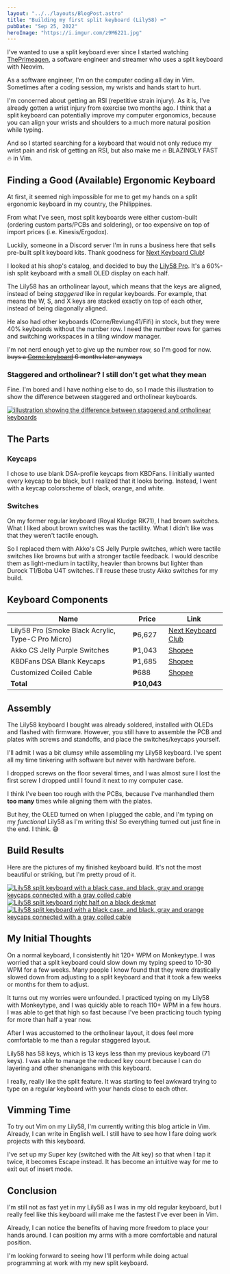 ```yaml
---
layout: "../../layouts/BlogPost.astro"
title: "Building my first split keyboard (Lily58) ⌨️"
pubDate: "Sep 25, 2022"
heroImage: "https://i.imgur.com/z9M6221.jpg"
---
```


I've wanted to use a split keyboard ever since I started watching
[ThePrimeagen](https://www.youtube.com/channel/UC8ENHE5xdFSwx71u3fDH5Xw),
a software engineer and streamer who uses a split keyboard with Neovim.

As a software engineer, I'm on the computer coding all day in Vim. Sometimes after a coding session, my wrists and hands start to hurt.

I'm concerned about getting an RSI (repetitive strain injury). As it is, I've already gotten a wrist injury from exercise two months ago. I think that a split keyboard can potentially improve my computer ergonomics, because you can align your wrists and shoulders to a much more natural position while typing.

And so I started searching for a keyboard that would not only reduce my wrist pain and risk of getting an RSI, but also make me
🔥 BLAZINGLY FAST 🔥 in Vim.

## Finding a Good (Available) Ergonomic Keyboard

At first, it seemed nigh impossible for me to get my hands on a split ergonomic keyboard in my country, the Philippines.

From what I've seen, most split keyboards were either custom-built (ordering custom parts/PCBs and soldering), or too expensive on top of import prices (i.e. Kinesis/Ergodox).

Luckily, someone in a Discord server I'm in runs a business here that sells pre-built split keyboard kits. Thank
goodness for [Next Keyboard Club](https://nextkeyboard.club/)!

I looked at his shop's catalog, and decided to buy the [Lily58 Pro](https://nextkeyboard.club/product/lily58-pro-mx-hotswap-keyboard/). It's a 60%-ish split keyboard with
a small OLED display on each half.

The Lily58 has an ortholinear layout, which means that the keys are
aligned, instead of being *staggered* like in regular keyboards. For example, that means the W, S,
  and X keys are stacked exactly on top of each other, instead of being diagonally aligned.

He also had other keyboards (Corne/Reviung41/Fifi) in stock, but they were 40% keyboards without the number row. I
need the number rows for games and switching workspaces in a tiling window manager.

I'm not
nerd enough yet to give up the number row, so I'm good for now. ~~buys a [Corne keyboard](https://nextkeyboard.club/product-tag/corne-v3-0-1-mx/) 6 months later anyways~~

### Staggered and ortholinear? I still don't get what they mean

Fine. I'm bored and I have nothing else to do, so I made this illustration to show the difference between
staggered and ortholinear keyboards.

<a href="https://i.imgur.com/SDw9o3c.png" class="blog-image-link">
  <img src="https://i.imgur.com/SDw9o3c.png" alt="illustration showing the difference between
  staggered and ortholinear keyboards">
</a>


## The Parts

### Keycaps

I chose to use blank DSA-profile keycaps from KBDFans. I initially wanted every keycap to be black, but I realized that it looks boring. Instead, I went with a keycap colorscheme of black, orange, and white.

### Switches

On my former regular keyboard (Royal Kludge RK71), I had brown switches. What I liked about brown switches was the
tactility. What I didn't like was that they weren't tactile enough.

So I replaced them with Akko's CS
Jelly Purple switches, which were tactile switches like browns but with a stronger tactile feedback. I would describe them as light-medium in tactility, heavier than browns but lighter than Durock T1/Boba U4T switches. I'll reuse these trusty Akko switches for my build.

## Keyboard Components

| Name                           | Price        | Link        |
|--------------------------------|--------------|-------------|
| Lily58 Pro (Smoke Black Acrylic, Type-C Pro Micro) | ₱6,627   |  [Next Keyboard Club](https://nextkeyboard.club/product/lily58-pro-mx-hotswap-keyboard/)         |
| Akko CS Jelly Purple Switches  | ₱1,043         |  [Shopee](https://shopee.ph/akkogear.ph/11285996804#ShopeePH)           |
| KBDFans DSA Blank Keycaps      | ₱1,685            |  <a href="https://shopee.ph/DSA-BLANK-KEYCAPS-1U-(10PCS)-(kit-12-kit-22)-i.371723914.9125639315?sp_atk=2ba5fd83-6dd1-41af-97c5-d87e8f9decf9&xptdk=2ba5fd83-6dd1-41af-97c5-d87e8f9decf9">Shopee</a>           |
| Customized Coiled Cable        | ₱688            |  [Shopee](https://shopee.ph/Customized-Coiled-Cable-i.104679693.6385323656)           |
| **Total**                          | **₱10,043**             |             |

## Assembly

The Lily58 keyboard I bought was already soldered, installed with OLEDs and flashed with firmware. However, you still have to assemble the PCB and plates with screws and standoffs, and place the switches/keycaps yourself.

I'll admit I was a bit clumsy while assembling my Lily58 keyboard. I've spent all my time tinkering
with software but never with hardware before.

I dropped screws on the floor several times, and I was almost sure I lost the first screw I dropped until I
found it next to my computer case.

I think I've been too rough with the PCBs, because I've manhandled them **too many** times while
aligning them with the plates.

But hey, the OLED turned on when I plugged the cable, and I'm typing on my
*functional* Lily58 as I'm writing this! So everything turned out just fine in the
end. I think. 😅


## Build Results

Here are the pictures of my finished keyboard build. It's not the most beautiful or striking, but I'm pretty proud of it.

<a href="https://i.imgur.com/yNV94Ry.jpg" class="blog-image-link">
  <img src="https://i.imgur.com/yNV94Ry.jpg" alt="Lily58 split keyboard with a black case, and black, gray and
  orange keycaps connected with a gray coiled cable">
</a>


<a href="https://i.imgur.com/u0uHiC4.jpg" class="blog-image-link">
  <img src="https://i.imgur.com/u0uHiC4.jpg" alt="Lily58 split keyboard right half on a black
  deskmat">
</a>

<a href="https://i.imgur.com/lC4Dt0w.jpg" class="blog-image-link">
  <img src="https://i.imgur.com/lC4Dt0w.jpg" alt="Lily58 split keyboard with a black case, and black, gray and
  orange keycaps connected with a gray coiled cable">
</a>


## My Initial Thoughts

On a normal keyboard, I consistently hit 120+ WPM on Monkeytype. I was worried that a split keyboard
could slow down my typing speed to 10-30 WPM for a few weeks. Many people I know found that they were
drastically slowed down from adjusting to a split keyboard and that it took a few weeks or months for
them to adjust.

It turns out my worries were unfounded. I practiced typing on my Lily58 with Monkeytype, and I was quickly able to reach 110+ WPM in a few hours. I was able to get that high so fast because I've been practicing touch typing for more than half a year now.

After I was accustomed to the ortholinear layout, it does feel more comfortable to me than a
regular staggered layout.

Lily58 has 58 keys, which is 13 keys less than my previous keyboard (71 keys). I was able to manage the reduced key count because I can do layering and other shenanigans with this keyboard.

I really, really like the split feature. It was starting to feel awkward trying to type on a regular
keyboard with your hands close to each other.

## Vimming Time

To try out Vim on my Lily58, I'm currently writing this blog article in Vim. Already, I can write in English well. I still have to see how I fare doing work projects with this keyboard.

I've set up my Super key (switched with the Alt key) so that when I tap it twice, it becomes Escape instead. It has become an intuitive way for me to exit out of insert mode.

## Conclusion

I'm still not as fast yet in my Lily58 as I was in my old regular keyboard, but I really feel like
this keyboard will make me the fastest I've ever been in Vim.

Already, I can notice the benefits of having more freedom to place your hands around. I can
position my arms with a more comfortable and natural position.

I'm looking forward to seeing how I'll perform while doing actual programming at work with my new split
keyboard.
